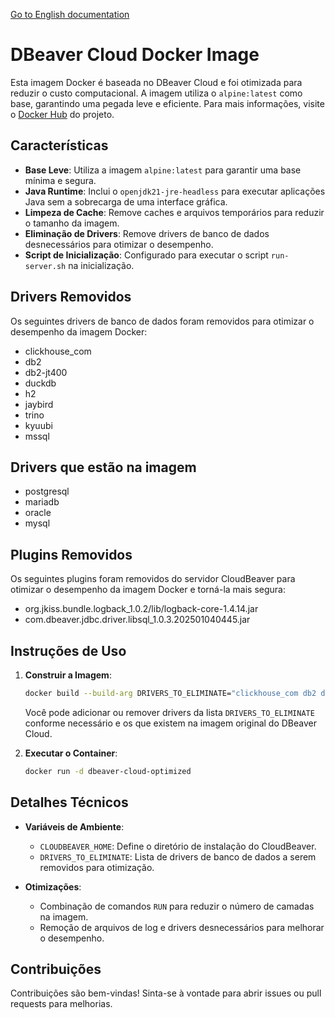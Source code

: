 [Go to English documentation](README.md)

# DBeaver Cloud Docker Image

Esta imagem Docker é baseada no DBeaver Cloud e foi otimizada para reduzir o custo computacional. A imagem utiliza o `alpine:latest` como base, garantindo uma pegada leve e eficiente. Para mais informações, visite o [Docker Hub](https://hub.docker.com/r/lucasvanni/dbeaver-more-cleaning) do projeto.

## Características

- **Base Leve**: Utiliza a imagem `alpine:latest` para garantir uma base mínima e segura.
- **Java Runtime**: Inclui o `openjdk21-jre-headless` para executar aplicações Java sem a sobrecarga de uma interface gráfica.
- **Limpeza de Cache**: Remove caches e arquivos temporários para reduzir o tamanho da imagem.
- **Eliminação de Drivers**: Remove drivers de banco de dados desnecessários para otimizar o desempenho.
- **Script de Inicialização**: Configurado para executar o script `run-server.sh` na inicialização.

## Drivers Removidos

Os seguintes drivers de banco de dados foram removidos para otimizar o desempenho da imagem Docker:

- clickhouse_com
- db2
- db2-jt400
- duckdb
- h2
- jaybird
- trino
- kyuubi
- mssql

## Drivers que estão na imagem

- postgresql
- mariadb
- oracle
- mysql

## Plugins Removidos

Os seguintes plugins foram removidos do servidor CloudBeaver para otimizar o desempenho da imagem Docker e torná-la mais segura:

- org.jkiss.bundle.logback_1.0.2/lib/logback-core-1.4.14.jar
- com.dbeaver.jdbc.driver.libsql_1.0.3.202501040445.jar

## Instruções de Uso

1. **Construir a Imagem**: 
   ```bash
   docker build --build-arg DRIVERS_TO_ELIMINATE="clickhouse_com db2 db2-jt400 duckdb h2 jaybird trino kyuubi mssql" -t dbeaver-cloud-optimized .
   ```
   Você pode adicionar ou remover drivers da lista `DRIVERS_TO_ELIMINATE` conforme necessário e os que existem na imagem original do DBeaver Cloud.

2. **Executar o Container**:
   ```bash
   docker run -d dbeaver-cloud-optimized
   ```

## Detalhes Técnicos

- **Variáveis de Ambiente**:
  - `CLOUDBEAVER_HOME`: Define o diretório de instalação do CloudBeaver.
  - `DRIVERS_TO_ELIMINATE`: Lista de drivers de banco de dados a serem removidos para otimização.

- **Otimizações**:
  - Combinação de comandos `RUN` para reduzir o número de camadas na imagem.
  - Remoção de arquivos de log e drivers desnecessários para melhorar o desempenho.

## Contribuições

Contribuições são bem-vindas! Sinta-se à vontade para abrir issues ou pull requests para melhorias.
